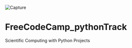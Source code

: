 ![Capture](https://user-images.githubusercontent.com/57509402/127357050-d6b98bee-38bb-4ca2-89d2-7cde14cecfb1.PNG)
# FreeCodeCamp_pythonTrack
 Scientific Computing with Python Projects
